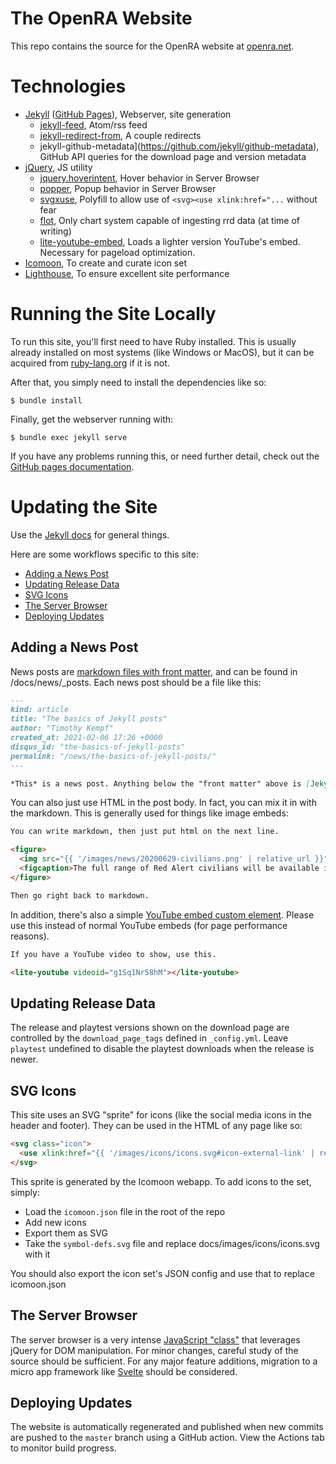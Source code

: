 # The OpenRA Website

This repo contains the source for the OpenRA website at [openra.net](https://openra.net).

# Technologies

- [Jekyll](https://jekyllrb.com/) ([GitHub Pages](https://pages.github.com/)), Webserver, site generation
  - [jekyll-feed](https://github.com/jekyll/jekyll-feed), Atom/rss feed
  - [jekyll-redirect-from](https://github.com/jekyll/jekyll-redirect-from), A couple redirects
  - jekyll-github-metadata](https://github.com/jekyll/github-metadata), GitHub API queries for the download page and version metadata
- [jQuery](https://jquery.com/), JS utility
  - [jquery.hoverintent](https://briancherne.github.io/jquery-hoverIntent/), Hover behavior in Server Browser
  - [popper](https://popper.js.org/), Popup behavior in Server Browser
  - [svgxuse](https://github.com/Keyamoon/svgxuse), Polyfill to allow use of `<svg><use xlink:href="...` without fear
  - [flot](https://www.flotcharts.org/), Only chart system capable of ingesting rrd data (at time of writing)
  - [lite-youtube-embed](https://github.com/paulirish/lite-youtube-embed), Loads a lighter version YouTube's embed. Necessary for pageload optimization.
- [Icomoon](https://icomoon.io/), To create and curate icon set
- [Lighthouse](https://developers.google.com/web/tools/lighthouse/), To ensure excellent site performance

# Running the Site Locally

To run this site, you'll first need to have Ruby installed. This is usually already installed on most systems (like Windows or MacOS), but it can be acquired from [ruby-lang.org](https://www.ruby-lang.org/en/) if it is not.

After that, you simply need to install the dependencies like so:

```
$ bundle install
```

Finally, get the webserver running with:

```
$ bundle exec jekyll serve
```

If you have any problems running this, or need further detail, check out the [GitHub pages documentation](https://docs.github.com/en/github/working-with-github-pages/testing-your-github-pages-site-locally-with-jekyll#building-your-site-locally).



# Updating the Site

Use the [Jekyll docs](https://jekyllrb.com/docs/) for general things.

Here are some workflows specific to this site:
- [Adding a News Post](#adding-a-news-post)
- [Updating Release Data](#updating-release-data)
- [SVG Icons](#svg-icons)
- [The Server Browser](#the-server-browser)
- [Deploying Updates](#deploying-updates)

## Adding a News Post

News posts are [markdown files with front matter](https://jekyllrb.com/docs/posts/), and can be found in /docs/news/_posts. Each news post should be a file like this:

```md
---
kind: article
title: "The basics of Jekyll posts"
author: "Timothy Kempf"
created_at: 2021-02-06 17:26 +0000
disqus_id: "the-basics-of-jekyll-posts"
permalink: "/news/the-basics-of-jekyll-posts/"
---

*This* is a news post. Anything below the "front matter" above is [Jekyll style markdown](https://www.markdownguide.org/tools/jekyll/).

```

You can also just use HTML in the post body. In fact, you can mix it in with the markdown. This is generally used for things like image embeds:

```md
You can write markdown, then just put html on the next line.

<figure>
  <img src="{{ '/images/news/20200629-civilians.png' | relative_url }}" width="600" loading="lazy" alt="Red Alert civilians" />
  <figcaption>The full range of Red Alert civilians will be available in the next OpenRA release thanks to details learned from the C&C Remastered Collection source code release.</figcaption>
</figure>

Then go right back to markdown.
```

In addition, there's also a simple [YouTube embed custom element](https://github.com/paulirish/lite-youtube-embed). Please use this instead of normal YouTube embeds (for page performance reasons).

```md
If you have a YouTube video to show, use this.

<lite-youtube videoid="g1Sq1Nr58hM"></lite-youtube>
```

## Updating Release Data

The release and playtest versions shown on the download page are controlled by the `download_page_tags` defined in `_config.yml`.
Leave `playtest` undefined to disable the playtest downloads when the release is newer.

## SVG Icons

This site uses an SVG "sprite" for icons (like the social media icons in the header and footer). They can be used in the HTML of any page like so:

```html
<svg class="icon">
  <use xlink:href="{{ '/images/icons/icons.svg#icon-external-link' | relative_url }}"></use>
</svg>
```

This sprite is generated by the Icomoon webapp. To add icons to the set, simply:

- Load the `icomoon.json` file in the root of the repo
- Add new icons
- Export them as SVG
- Take the `symbol-defs.svg` file and replace docs/images/icons/icons.svg with it

You should also export the icon set's JSON config and use that to replace icomoon.json

## The Server Browser

The server browser is a very intense [JavaScript "class"](https://developer.mozilla.org/en-US/docs/Glossary/Constructor) that leverages jQuery for DOM manipulation. For minor changes, careful study of the source should be sufficient. For any major feature additions, migration to a micro app framework like [Svelte](https://svelte.dev/) should be considered.

## Deploying Updates

The website is automatically regenerated and published when new commits are pushed to the `master` branch using a GitHub action. View the Actions tab to monitor build progress.